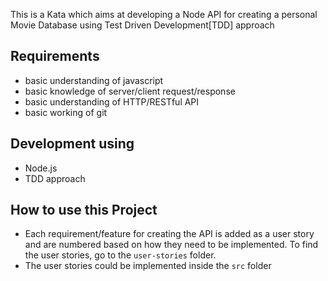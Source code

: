 This is a Kata which aims at developing a Node API for creating a personal Movie Database using Test Driven Development[TDD] approach

## Requirements
  - basic understanding of javascript
  - basic knowledge of server/client request/response
  - basic understanding of HTTP/RESTful API
  - basic working of git

## Development using 
  - Node.js
  - TDD approach 

## How to use this Project 
  - Each requirement/feature for creating the API is added as a user story and are numbered based on how they need to be implemented. 
  To find the user stories, go to the  `user-stories` folder.
  - The user stories could be implemented inside the `src` folder
